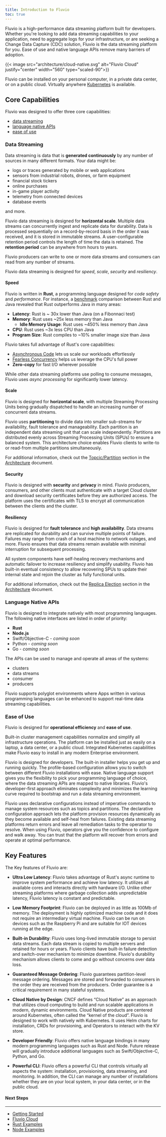 ```yaml
---
title: Introduction to Fluvio
toc: true
---
```


Fluvio is a high-performance data streaming platform built for developers. Whether you're looking to add data streaming capabilities to your application, need to aggregate logs for your infrastructure, or are seeking a Change Data Capture (CDC) solution, Fluvio is the data streaming platform for you. Ease of use and native language APIs remove many barriers of adoption.

{{< image src="architecture/cloud-native.svg" alt="Fluvio Cloud" justify="center" width="560" type="scaled-90">}}

Fluvio can be installed on your personal computer, in a private data center, or on a public cloud. Virtually anywhere <a href="https://kubernetes.io/" target="_blank">Kubernetes</a> is available.


## Core Capabilities

Fluvio was designed to offer three core capabilities:  

* [data streaming](#data-streaming)
* [language native APIs](#language-native-apis)
* [ease of use](#ease-of-use)


### Data Streaming

Data streaming is data that is **generated continuously** by any number of sources in many different formats. Your data might be:

* logs or traces generated by mobile or web applications
* sensors from industrial robots, drones, or farm equipment
* financial stock tickers
* online purchases
* in-game player activity
* telemetry from connected devices
* database events

and more.

Fluvio data streaming is designed for **horizontal scale**. Multiple data streams can concurrently ingest and replicate data for durability. Data is processed sequentially on a record-by-record basis in the order it was received, and it is stored in immutable streams. A user-configurable retention period controls the length of time the data is retained. The **retention period** can be anywhere from hours to years.

Fluvio producers can write to one or more data streams and consumers can read from any number of streams.

Fluvio data streaming is designed for _speed_, _scale_, _security_ and _resiliency_.


#### Speed

Fluvio is written in **Rust**, a programming language designed for _code safety_ and _performance_.  For instance, a <a href="https://medium.com/@dexterdarwich/comparison-between-java-go-and-rust-fdb21bd5fb7c" target="_blank">benchmark</a> comparison between Rust and Java revealed that Rust outperforms Java in many areas:

* **Latency**:  Rust is ~ 30x lower than Java (on a Fibonnaci test)
* **Memory**: Rust uses ~25x less memory than Java 
    * **Idle Memory Usage**: Rust uses ~450% less memory than Java
* **CPU**: Rust uses ~3x less CPU than Java 
* **Program Size**: Rust compiles to ~10% smaller image size than Java

Fluvio takes full advantage of Rust's core capabilities: 

* <a href="https://rust-lang.github.io/async-book/01_getting_started/02_why_async.html" target="_blank">Asynchronous Code</a> lets us scale our workloads effortlessly
* <a href="https://blog.rust-lang.org/2015/04/10/Fearless-Concurrency.html" target="_blank">Fearless Concurrency</a> helps us leverage the CPU's full power
* **Zero-copy** for fast I/O wherever possible

While other data streaming platforms use polling to consume messages, Fluvio uses *async processing* for significantly lower latency.


#### Scale

Fluvio is designed for **horizontal scale**, with multiple Streaming Processing Units being gradually dispatched to handle an increasing number of concurrent data streams.

Fluvio uses **partitioning** to divide data into smaller sub-streams for availability, fault tolerance and manageability. Each partition is an independent data streaming unit that can scale independently. Partitions are distributed evenly across Streaming Processing Units (SPUs) to ensure a balanced system. This architecture choice enables Fluvio clients to write-to or read-from multiple partitions simultaneously.

For additional information, check out the [Topcic/Partition](/docs/architecture/topics-partitions/) section in the [Architecture](/docs/architecture) document.


#### Security

Fluvio is designed with **security** and **privacy** in mind. Fluvio producers, consumers, and other clients must authenticate with a target Cloud cluster and download security certificates before they are authorized access. The platform uses the certificates with TLS to encrypt all communication between the clients and the cluster.


#### Resiliency

Fluvio is designed for **fault tolerance** and **high availability**. Data streams are replicated for durability and can survive multiple points of failure. Failures may range from crash of a host machine to network outages, and more. Fluvio ensures that data streams remain available with minimal interruption for subsequent processing.

All system components have self-healing recovery mechanisms and automatic failover to increase resiliency and simplify usability. Fluvio has built-in eventual consistency to allow recovering SPUs to update their internal state and rejoin the cluster as fully functional units.

For additional information, check out the [Replica Election](/docs/architecture/replica-election/) section in the [Architecture](/docs/architecture) document.


### Language Native APIs

Fluvio is designed to integrate natively with most programming languages.  The following native interfaces are listed in order of priority:

* **Rust**
* **Node.js**
* Swift/Objective-C - *coming soon*
* Python - *coming soon*
* Go - *coming soon*

The APIs can be used to manage and operate all areas of the systems:

* clusters
* data streams
* consumer
* producers

Fluvio supports polyglot environments where Apps written in various programming languages can be enhanced to support real-time data streaming capabilities.


### Ease of Use

Fluvio is designed for **operational efficiency** and **ease of use**.

Built-in cluster management capabilities normalize and simplify all infrastructure operations. The platform can be installed just as easily on a laptop, a data center, or a public cloud. Integrated Kubernetes capabilities make Fluvio easy to install in any modern Enterprise environment.

Fluvio is designed for developers. The built-in installer helps you get up and running quickly. The profile-based configuration allows you to switch between different Fluvio installations with ease. Native language support gives you the flexibility to pick your programming language of choice, where the data streaming APIs are mapped to native libraries. Fluvio's developer-first approach eliminates complexity and minimizes the learning curve required to bootstrap and run a data streaming environment.

Fluvio uses declarative configurations instead of imperative commands to manage system resources such as topics and partitions. The declarative configuration approach lets the platform provision resources dynamically as they become available and self-heal from failures. Existing data streaming platforms return errors and leave all remediation tasks to the operator to resolve. When using Fluvio, operators give you the confidence to configure and walk away. You can trust that the platform will recover from errors and operate at optimal performance.

## Key Features

The Key features of Fluvio are:

* **Ultra Low Latency**: Fluvio takes advantage of Rust's async runtime to improve system performance and achieve low latency. It utilizes all available cores and interacts directly with hardware I/O. Unlike other streaming platforms where garbage collection adds unpredictable latency, Fluvio latency is constant and predictable. 

* **Low Memory Footprint**: Fluvio can be deployed in as little as 100Mb of memory. The deployment is highly optimized machine code and it does not require an intermediary virtual machine. Fluvio can be run on devices such as the Raspberry Pi and are suitable for IOT devices running at the edge.

* **Built-in Durability**: Fluvio uses long-lived immutable storage to persist data streams. Each data stream is copied to multiple servers and retained for hours or years. Fluvio clients have built-in failure detection and switch-over mechanism to minimize downtime. Fluvio's durability mechanism allows clients to come and go without concerns over data loss.

* **Guaranteed Message Ordering**: Fluvio guarantees partition-level message ordering. Messages are stored and forwarded to consumers in the order they are received from the producers. Order guarantee is a critical requirement in many stateful systems.

* **Cloud Native by Design**: CNCF defines “Cloud Native” as an approach that utilizes cloud computing to build and run scalable applications in modern, dynamic environments. Cloud Native products are centered around Kubernetes, often called the “kernel of the cloud”. Fluvio is designed to work with natively with Kubernetes. It uses Helm charts for installation, CRDs for provisioning, and Operators to interact with the KV store.

* **Developer Friendly**: Fluvio offers native language bindings in many modern programming languages such as Rust and Node. Future release will gradually introduce additional languages such as Swift/Objective-C, Python, and Go.

* **Powerful CLI**: Fluvio offers a powerful CLI that controls virtually all aspects the system: installation, provisioning, data streaming, and monitoring. In addition, the CLI can manage any number of installations whether they are on your local system, in your data center, or in the public cloud.


#### Next Steps
----------------
* [Getting Started](getting-started)
* [Fluvio Cloud](fluvio-cloud)
* [Rust Examples](rust-examples)
* [Node Examples](node-examples)
